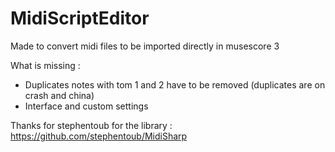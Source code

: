 MidiScriptEditor
================

Made to convert midi files to be imported directly in musescore 3

What is missing :
- Duplicates notes with tom 1 and 2 have to be removed (duplicates are on crash and china)
- Interface and custom settings


Thanks for stephentoub for the library :
https://github.com/stephentoub/MidiSharp
